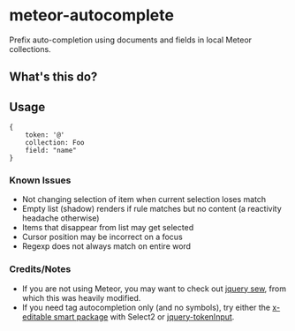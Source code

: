 meteor-autocomplete
===================

Prefix auto-completion using documents and fields in local Meteor collections.

## What's this do?

## Usage

```
{
    token: '@'
    collection: Foo
    field: "name"
}
```

### Known Issues

- Not changing selection of item when current selection loses match
- Empty list (shadow) renders if rule matches but no content (a reactivity headache otherwise)
- Items that disappear from list may get selected
- Cursor position may be incorrect on a focus
- Regexp does not always match on entire word

### Credits/Notes

- If you are not using Meteor, you may want to check out [jquery sew](https://github.com/tactivos/jquery-sew), from which this was heavily modified.
- If you need tag autocompletion only (and no symbols), try either the [x-editable smart package](https://github.com/nate-strauser/meteor-x-editable-bootstrap) with Select2 or [jquery-tokenInput](http://loopj.com/jquery-tokeninput/).
